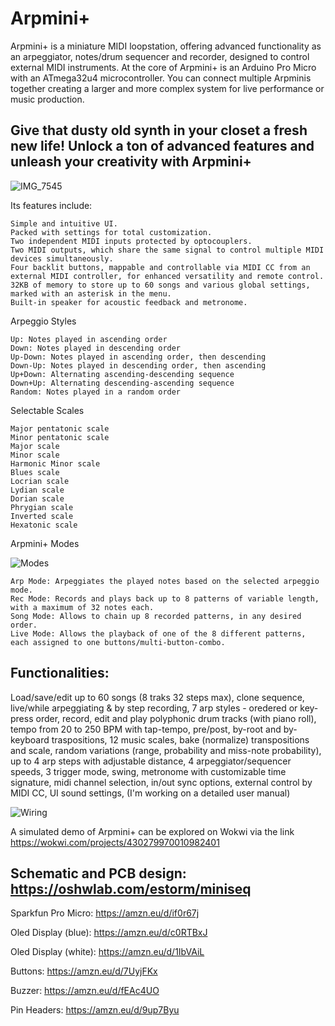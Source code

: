 # Arpmini+

Arpmini+ is a miniature MIDI loopstation, offering advanced functionality as an arpeggiator, notes/drum sequencer and recorder, designed to control external MIDI instruments.
At the core of Arpmini+ is an Arduino Pro Micro with an ATmega32u4 microcontroller.
You can connect multiple Arpminis together creating a larger and more complex system for live performance or music production.

## Give that dusty old synth in your closet a fresh new life! Unlock a ton of advanced features and unleash your creativity with Arpmini+

![IMG_7545](https://github.com/user-attachments/assets/0898df72-a166-4744-bc27-c8b8d48c6f3d)

Its features include:

    Simple and intuitive UI.
    Packed with settings for total customization.
    Two independent MIDI inputs protected by optocouplers.
    Two MIDI outputs, which share the same signal to control multiple MIDI devices simultaneously.
    Four backlit buttons, mappable and controllable via MIDI CC from an external MIDI controller, for enhanced versatility and remote control.
    32KB of memory to store up to 60 songs and various global settings, marked with an asterisk in the menu.
    Built-in speaker for acoustic feedback and metronome.

Arpeggio Styles

    Up: Notes played in ascending order
    Down: Notes played in descending order
    Up-Down: Notes played in ascending order, then descending
    Down-Up: Notes played in descending order, then ascending
    Up+Down: Alternating ascending-descending sequence
    Down+Up: Alternating descending-ascending sequence
    Random: Notes played in a random order

Selectable Scales

    Major pentatonic scale
    Minor pentatonic scale
    Major scale
    Minor scale
    Harmonic Minor scale
    Blues scale
    Locrian scale
    Lydian scale
    Dorian scale
    Phrygian scale
    Inverted scale
    Hexatonic scale

Arpmini+ Modes

![Modes](https://github.com/user-attachments/assets/ca2bec88-29bf-4b8d-bb55-1927422d3a1b)

    Arp Mode: Arpeggiates the played notes based on the selected arpeggio mode.
    Rec Mode: Records and plays back up to 8 patterns of variable length, with a maximum of 32 notes each.
    Song Mode: Allows to chain up 8 recorded patterns, in any desired order.
    Live Mode: Allows the playback of one of the 8 different patterns, each assigned to one buttons/multi-button-combo.
        
## Functionalities:

Load/save/edit up to 60 songs (8 traks 32 steps max), clone sequence, live/while arpeggiating & by step recording, 7 arp styles - oredered or key-press order, record, edit and play polyphonic drum tracks (with piano roll), tempo from 20 to 250 BPM with tap-tempo, pre/post, by-root and by-keyboard traspositions, 12 music scales, bake (normalize) transpositions and scale,  random variations (range, probability and miss-note probability), up to 4 arp steps with adjustable distance, 4 arpeggiator/sequencer speeds, 3 trigger mode, swing, metronome with customizable time signature, midi channel selection, in/out sync options, external control by MIDI CC, UI sound settings, 
(I'm working on a detailed user manual)

![Wiring](https://github.com/user-attachments/assets/d4ef5a1f-47d1-4e6a-9500-db48eb0f6fc2)

A simulated demo of Arpmini+ can be explored on Wokwi via the link https://wokwi.com/projects/430279970010982401

## Schematic and PCB design: https://oshwlab.com/estorm/miniseq

Sparkfun Pro Micro: https://amzn.eu/d/if0r67j

Oled Display (blue): https://amzn.eu/d/c0RTBxJ

Oled Display (white): https://amzn.eu/d/1IbVAiL

Buttons: https://amzn.eu/d/7UyjFKx

Buzzer: https://amzn.eu/d/fEAc4UO

Pin Headers: https://amzn.eu/d/9up7Byu

